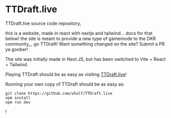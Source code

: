 # TTDraft.live
TTDraft.live source code repository,

this is a website, made in react with nextjs and tailwind... docs for that below! the site is meant to provide a new type of gamemode to the DKR community,,, go TTDraft!  Want something changed on the site? Submit a PR ya goober!

The site was initially made in Next.JS, but has been switched to Vite + React + Tailwind.

Playing TTDraft should be as easy as visiting [TTDraft.live](https://ttdraft.live/)!

Running your own copy of TTDraft should be as easy as:

```
git clone https://github.com/vhulf/TTDraft.live
npm install
npm run dev
```
!